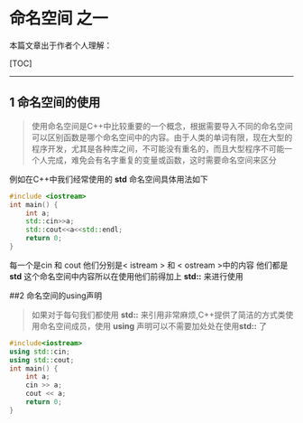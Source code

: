 # 命名空间 之一

本篇文章出于作者个人理解：

[TOC]

-------------------

## 1 命名空间的使用

> 使用命名空间是C++中比较重要的一个概念，根据需要导入不同的命名空间可以区别函数是哪个命名空间中的内容。由于人类的单词有限，现在大型的程序开发，尤其是各种库之间，不可能没有重名的，而且大型程序不可能一个人完成，难免会有名字重复的变量或函数，这时需要命名空间来区分

例如在C++中我们经常使用的 **std** 命名空间具体用法如下

```c++
#include <iostream>
int main() {
	int a;
	std::cin>>a;
	std::cout<<a<<std::endl;
	return 0;
}
```
每一个是cin 和 cout 他们分别是< istream > 和 < ostream >中的内容 他们都是 **std** 这个命名空间中内容所以在使用他们前得加上 **std::** 来进行使用

##2 命名空间的using声明
>如果对于每句我们都使用 **std::** 来引用非常麻烦,C++提供了简洁的方式类使用命名空间成员，使用 **using** 声明可以不需要加处处在使用**std::** 了


```c++
#include<iostream>
using std::cin;
using std::cout;
int main() {
	int a;
	cin >> a;
	cout << a;
	return 0;
}
```




